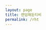 ```yaml
---
layout: page
title: 랜덤해둔티비
permalink: /rht
---
```


<script>
    const container = document.createElement("div")
    const button = document.createElement("div")
    const video = document.createElement("video")

    const srcs = []
    for(let i=1; i<19; i++){
        srcs.push(`/forhayden/assets/video/${i}.mp4`)
    }

    const srcLength = srcs.length

    container.style.background = "black"
    container.style.margin = "0px"
    container.style.width = "-webkit-fill-available"
    container.style.height = "500px"
    container.style.position = "relative"

    container.appendChild(button)
    container.appendChild(video)
    document.getElementsByClassName("page-content").item(0).appendChild(container)

    const buttonSize = "20%"
    button.style.width = buttonSize
    button.style.height = buttonSize
    button.style.backgroundImage = "url(\"/forhayden/assets/img/button.png\")"
    button.style.backgroundRepeat = "no-repeat"
    button.style.backgroundSize = "100%"
    button.style.zIndex = "9"
    button.style.position = "absolute"
    button.style.left = "80%"
    button.style.top = "80%"

    button.addEventListener("click", ()=>{
        const index = parseInt(Math.random() * srcLength)

        video.src = srcs[index]
        video.muted = false
        video.play()
    })

    video.src = srcs[parseInt(Math.random() * srcLength)]
    video.muted = true
    video.autoplay = true
    video.style.width = "-webkit-fill-available"
    video.style.height = "-webkit-fill-available"
    video.style.position = "absolute"
</script>
